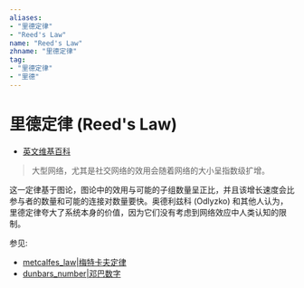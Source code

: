 ```yaml
---
aliases:
- "里德定律"
- "Reed's Law"
name: "Reed's Law"
zhname: "里德定律"
tag:
- "里德定律"
- "里德"
---
```


# 里德定律 (Reed's Law)

- [英文维基百科](https://en.wikipedia.org/wiki/Reed's_law)

> 大型网络，尤其是社交网络的效用会随着网络的大小呈指数级扩增。

这一定律基于图论，图论中的效用与可能的子组数量呈正比，并且该增长速度会比参与者的数量和可能的连接对数量要快。奥德利兹科 (Odlyzko) 和其他人认为，里德定律夸大了系统本身的价值，因为它们没有考虑到网络效应中人类认知的限制。

参见:

- [metcalfes_law|梅特卡夫定律](./metcalfes_law.md)
- [dunbars_number|邓巴数字](./dunbars_number.md)

